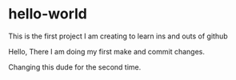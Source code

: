 # hello-world
This is the first project I am creating to learn ins and outs of github

Hello, There I am doing my first make and commit changes.

Changing this dude for the second time.
